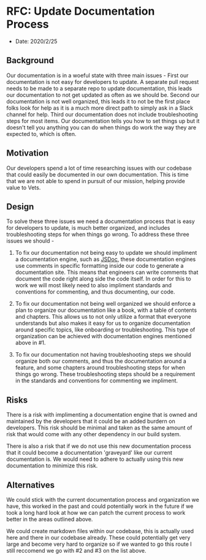 
# RFC: Update Documentation Process

- Date: 2020/2/25

## Background
Our documentation is in a woeful state with three main issues - First our documentation is not easy for developers to update. A separate pull request needs to be made to a separate repo to update documentation, this leads our documentation to not get updated as often as we should be. Second our documentation is not well organized, this leads it to not be the first place folks look for help as it is a much more direct path to simply ask in a Slack channel for help. Third our documentation does not include troubleshooting steps for most items. Our documentation tells you how to set things up but it doesn't tell you anything you can do when things do work the way they are expected to, which is often. 


## Motivation
Our developers spend a lot of time researching issues with our codebase that could easily be documented in our own documentation. This is time that we are not able to spend in pursuit of our mission, helping provide value to Vets.

## Design
To solve these three issues we need a documentation process that is easy for developers to update, is much better organized, and includes troubleshooting steps for when things go wrong. To address these three issues we should -

1. To fix our documentation not being easy to update we should impliment a documentation engine, such as [JSDoc](https://jsdoc.app/), these documentation engines use comments in specific formatting inside our code to generate a documentation site. This means that engineers can write comments that document the code right along side the code itself. In order for this to work we will most likely need to also impliment standards and conventions for commenting, and thus documenting, our code.

2. To fix our documentation not being well organized we should enforce a plan to organize our documentation like a book, with a table of contents and chapters. This allows us to not only utilize a format that everyone understands but also makes it easy for us to organize documentation around specific topics, like onboarding or troubleshooting. This type of organization can be achieved with documentation engines mentioned above in #1.

3. To fix our documentation not having troubleshooting steps we should organize both our comments, and thus the documentation around a feature, and some chapters around troubleshooting steps for when things go wrong. These troubleshooting steps should be a requirement in the standards and conventions for commenting we impliment.



## Risks
There is a risk with implimenting a documentation engine that is owned and maintained by the developers that it could be an added burdern on developers. This risk should be minimal and taken as the same amount of risk that would come with any other dependency in our build system.

There is also a risk that if we do not use this new documentation process that it could become a documentation 'graveyard' like our current documentation is. We would need to adhere to actually using this new documentation to minimize this risk.

## Alternatives
We could stick with the current documentation process and organization we have, this worked in the past and could potentially work in the future if we took a long hard look at how we can patch the current process to work better in the areas outlined above.

We could create markdown files within our codebase, this is actually used here and there in our codebase already. These could potentially get very large and become very hard to organize so if we wanted to go this route I still reccomend we go with #2 and #3 on the list above.


